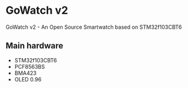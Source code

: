 # GoWatch v2
GoWatch v2 - An Open Source Smartwatch based on STM32f103CBT6

## Main hardware
* STM32f103CBT6
* PCF8563BS
* BMA423
* OLED 0.96